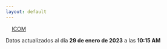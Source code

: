 ```yaml
---
layout: default
---
```

<a href="planes/ICOM/" style="padding: 1rem;">ICOM</a>
<p class_="text-center text-muted">Datos actualizados al día <b>29 de enero de 2023</b> a las <b>10:15 AM</b></p>